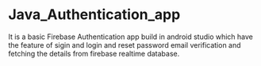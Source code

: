 # Java_Authentication_app

It is a basic Firebase Authentication app build in android studio which have the feature of sigin and login and reset password 
email verification and fetching the details from firebase realtime database.
